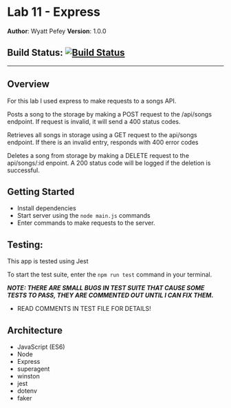 # Lab 11 - Express
**Author**: Wyatt Pefey
**Version**: 1.0.0
## Build Status: [![Build Status](https://travis-ci.com/peffles/11-14-express-api.svg?branch=master)](https://travis-ci.com/peffles/11-14-express-api)
___
## Overview
For this lab I used express to make requests to a songs API. 

Posts a song to the storage by making a POST request to the /api/songs endpoint. If request is invalid, it will send a 400 status codes.

Retrieves all songs in storage using a GET request to the api/songs endpoint. If there is an invalid entry, responds with 400 error codes

Deletes a song from storage by making a DELETE request to the api/songs/:id enpoint. A 200 status code will be logged if the deletion is successful.
## Getting Started
- Install dependencies
- Start server using the ```node main.js``` commands
- Enter commands to make requests to the server.

## Testing:
This app is tested using Jest

To start the test suite, enter the ```npm run test``` command in your terminal.

***NOTE: THERE ARE SMALL BUGS IN TEST SUITE THAT CAUSE SOME TESTS TO PASS, THEY ARE COMMENTED OUT UNTIL I CAN FIX THEM.***
 - READ COMMENTS IN TEST FILE FOR DETAILS!

## Architecture
- JavaScript (ES6)
- Node
- Express
- superagent
- winston
- jest 
- dotenv
- faker
